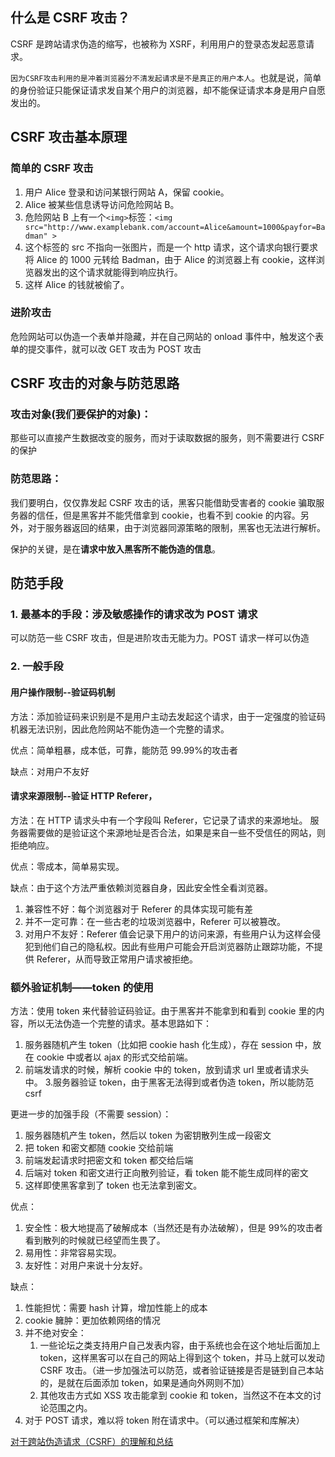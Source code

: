 ## 什么是 CSRF 攻击？

CSRF 是跨站请求伪造的缩写，也被称为 XSRF，利用用户的登录态发起恶意请求。

`因为CSRF攻击利用的是冲着浏览器分不清发起请求是不是真正的用户本人`。也就是说，简单的身份验证只能保证请求发自某个用户的浏览器，却不能保证请求本身是用户自愿发出的。

## CSRF 攻击基本原理

### 简单的 CSRF 攻击

1. 用户 Alice 登录和访问某银行网站 A，保留 cookie。
2. Alice 被某些信息诱导访问危险网站 B。
3. 危险网站 B 上有一个`<img>`标签：`<img src="http://www.examplebank.com/account=Alice&amount=1000&payfor=Badman" >`
4. 这个标签的 src 不指向一张图片，而是一个 http 请求，这个请求向银行要求将 Alice 的 1000 元转给 Badman，由于 Alice 的浏览器上有 cookie，这样浏览器发出的这个请求就能得到响应执行。
5. 这样 Alice 的钱就被偷了。

### 进阶攻击

危险网站可以伪造一个表单并隐藏，并在自己网站的 onload 事件中，触发这个表单的提交事件，就可以改 GET 攻击为 POST 攻击

## CSRF 攻击的对象与防范思路

### 攻击对象(我们要保护的对象)：

那些可以直接产生数据改变的服务，而对于读取数据的服务，则不需要进行 CSRF 的保护

### 防范思路：

我们要明白，仅仅靠发起 CSRF 攻击的话，黑客只能借助受害者的 cookie 骗取服务器的信任，但是黑客并不能凭借拿到 cookie，也看不到 cookie 的内容。另外，对于服务器返回的结果，由于浏览器同源策略的限制，黑客也无法进行解析。

保护的关键，是在**请求中放入黑客所不能伪造的信息**。

## 防范手段

### 1. 最基本的手段：涉及敏感操作的请求改为 POST 请求

可以防范一些 CSRF 攻击，但是进阶攻击无能为力。POST 请求一样可以伪造

### 2. 一般手段

#### 用户操作限制--验证码机制

方法：添加验证码来识别是不是用户主动去发起这个请求，由于一定强度的验证码机器无法识别，因此危险网站不能伪造一个完整的请求。

优点：简单粗暴，成本低，可靠，能防范 99.99%的攻击者

缺点：对用户不友好

#### 请求来源限制--验证 HTTP Referer，

方法：在 HTTP 请求头中有一个字段叫 Referer，它记录了请求的来源地址。 服务器需要做的是验证这个来源地址是否合法，如果是来自一些不受信任的网站，则拒绝响应。

优点：零成本，简单易实现。

缺点：由于这个方法严重依赖浏览器自身，因此安全性全看浏览器。

1. 兼容性不好：每个浏览器对于 Referer 的具体实现可能有差
2. 并不一定可靠：在一些古老的垃圾浏览器中，Referer 可以被篡改。
3. 对用户不友好：Referer 值会记录下用户的访问来源，有些用户认为这样会侵犯到他们自己的隐私权。因此有些用户可能会开启浏览器防止跟踪功能，不提供 Referer，从而导致正常用户请求被拒绝。

### 额外验证机制——token 的使用

方法：使用 token 来代替验证码验证。由于黑客并不能拿到和看到 cookie 里的内容，所以无法伪造一个完整的请求。基本思路如下：

1. 服务器随机产生 token（比如把 cookie hash 化生成），存在 session 中，放在 cookie 中或者以 ajax 的形式交给前端。
2. 前端发请求的时候，解析 cookie 中的 token，放到请求 url 里或者请求头中。 3.服务器验证 token，由于黑客无法得到或者伪造 token，所以能防范 csrf

更进一步的加强手段（不需要 session）：

1. 服务器随机产生 token，然后以 token 为密钥散列生成一段密文
2. 把 token 和密文都随 cookie 交给前端
3. 前端发起请求时把密文和 token 都交给后端
4. 后端对 token 和密文进行正向散列验证，看 token 能不能生成同样的密文
5. 这样即使黑客拿到了 token 也无法拿到密文。

优点：

1. 安全性：极大地提高了破解成本（当然还是有办法破解），但是 99%的攻击者看到散列的时候就已经望而生畏了。
2. 易用性：非常容易实现。
3. 友好性：对用户来说十分友好。

缺点：

1. 性能担忧：需要 hash 计算，增加性能上的成本
2. cookie 臃肿：更加依赖网络的情况
3. 并不绝对安全：
    1. 一些论坛之类支持用户自己发表内容，由于系统也会在这个地址后面加上 token，这样黑客可以在自己的网站上得到这个 token，并马上就可以发动 CSRF 攻击。（进一步加强法可以防范，或者验证链接是否是链到自己本站的，是就在后面添加 token，如果是通向外网则不加）
    2. 其他攻击方式如 XSS 攻击能拿到 cookie 和 token，当然这不在本文的讨论范围之内。
4. 对于 POST 请求，难以将 token 附在请求中。（可以通过框架和库解决）

[对于跨站伪造请求（CSRF）的理解和总结](http://www.imooc.com/article/13552)
